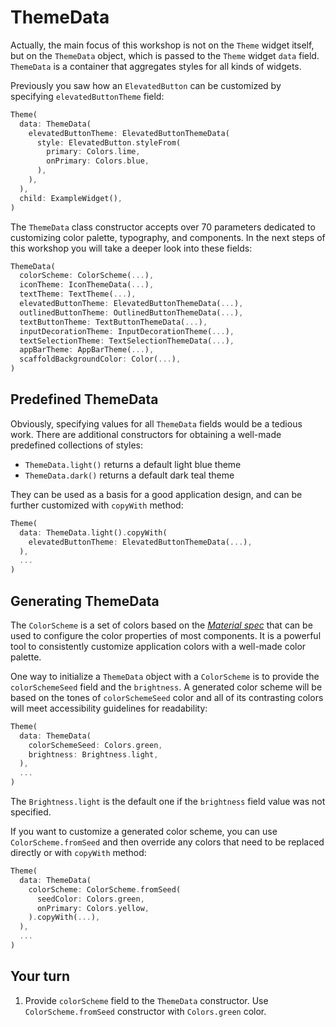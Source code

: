 # ThemeData

Actually, the main focus of this workshop is not on the `Theme` widget itself, but on the `ThemeData` object, which is passed to the `Theme` widget `data` field. `ThemeData` is a container that aggregates styles for all kinds of widgets.

Previously you saw how an `ElevatedButton` can be customized by specifying `elevatedButtonTheme` field:

```dart
Theme(
  data: ThemeData(
    elevatedButtonTheme: ElevatedButtonThemeData(
      style: ElevatedButton.styleFrom(
        primary: Colors.lime,
        onPrimary: Colors.blue,
      ),
    ),
  ),
  child: ExampleWidget(),
)
```

The `ThemeData` class constructor accepts over 70 parameters dedicated to customizing color palette, typography, and components. In the next steps of this workshop you will take a deeper look into these fields:

```dart
ThemeData(
  colorScheme: ColorScheme(...),
  iconTheme: IconThemeData(...),
  textTheme: TextTheme(...),
  elevatedButtonTheme: ElevatedButtonThemeData(...),
  outlinedButtonTheme: OutlinedButtonThemeData(...),
  textButtonTheme: TextButtonThemeData(...),
  inputDecorationTheme: InputDecorationTheme(...),
  textSelectionTheme: TextSelectionThemeData(...),
  appBarTheme: AppBarTheme(...), 
  scaffoldBackgroundColor: Color(...),
)
```

## Predefined ThemeData

Obviously, specifying values for all `ThemeData` fields would be a tedious work. There are additional constructors for obtaining a well-made predefined collections of styles:

* `ThemeData.light()` returns a default light blue theme
* `ThemeData.dark()` returns a default dark teal theme

They can be used as a basis for a good application design, and can be further customized with `copyWith` method:

```dart
Theme(
  data: ThemeData.light().copyWith(
    elevatedButtonTheme: ElevatedButtonThemeData(...),
  ),
  ...
)
```

## Generating ThemeData

The `ColorScheme` is a set of colors
based on the [*Material spec*](https://m3.material.io/styles/color/the-color-system/color-roles) that can be used to configure the color properties of most components. It is a powerful tool to consistently customize application colors with a well-made color palette. 

One way to initialize a `ThemeData` object with a `ColorScheme` is to provide the `colorSchemeSeed` field and the `brightness`. A generated color scheme will be based on the tones of `colorSchemeSeed` color and all of its contrasting colors will meet accessibility guidelines for readability:

```dart
Theme(
  data: ThemeData(
    colorSchemeSeed: Colors.green, 
    brightness: Brightness.light,
  ),
  ...
)
```

The `Brightness.light` is the default one if the `brightness` field value was not specified.

If you want to customize a generated color scheme, you can use
`ColorScheme.fromSeed` and then override any colors that need to be replaced directly or with `copyWith` method:

```dart
Theme(
  data: ThemeData(
    colorScheme: ColorScheme.fromSeed(
      seedColor: Colors.green,
      onPrimary: Colors.yellow,
    ).copyWith(...),
  ),
  ...
)
```

## Your turn

1. Provide `colorScheme` field to the `ThemeData` constructor. Use `ColorScheme.fromSeed` constructor with `Colors.green` color.
